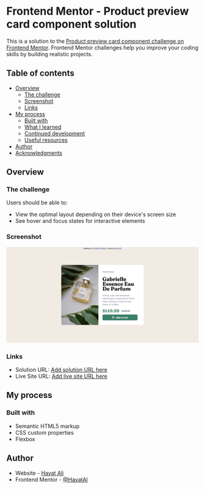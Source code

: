 # Frontend Mentor - Product preview card component solution

This is a solution to the [Product preview card component challenge on Frontend Mentor](https://www.frontendmentor.io/challenges/product-preview-card-component-GO7UmttRfa). Frontend Mentor challenges help you improve your coding skills by building realistic projects. 

## Table of contents

- [Overview](#overview)
  - [The challenge](#the-challenge)
  - [Screenshot](#screenshot)
  - [Links](#links)
- [My process](#my-process)
  - [Built with](#built-with)
  - [What I learned](#what-i-learned)
  - [Continued development](#continued-development)
  - [Useful resources](#useful-resources)
- [Author](#author)
- [Acknowledgments](#acknowledgments)



## Overview

### The challenge

Users should be able to:

- View the optimal layout depending on their device's screen size
- See hover and focus states for interactive elements

### Screenshot

![](./Screenshot.png)



### Links

- Solution URL: [Add solution URL here](https://github.com/HayatAl/product-preview-card-component-main)
- Live Site URL: [Add live site URL here]( https://hayatal.github.io/product-preview-card-component-main/)

## My process

### Built with

- Semantic HTML5 markup
- CSS custom properties
- Flexbox





## Author

- Website - [Hayat Ali](https://www.your-site.com)
- Frontend Mentor - [@HayatAl](https://www.frontendmentor.io/profile/HayatAl)

